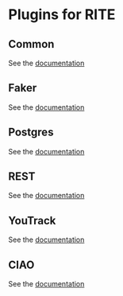 # Plugins for RITE
## Common
See the [documentation](common/README.md)
## Faker
See the [documentation](faker/README.md)
## Postgres
See the [documentation](postgres/README.md)
## REST
See the [documentation](rest/README.md)
## YouTrack
See the [documentation](youtrack/README.md)
## CIAO
See the [documentation](ciao/README.md)
